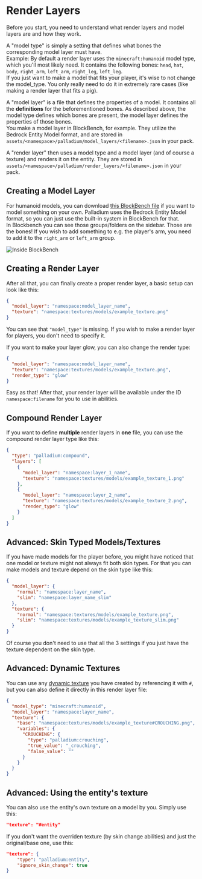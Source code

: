 # Render Layers

Before you start, you need to understand what render layers and model layers are and how they work.

A "model type" is simply a setting that defines what bones the corresponding model layer must have.  
Example: By default a render layer uses the `minecraft:humanoid` model type, which you'll most likely need.
It contains the following bones: `head`, `hat`, `body`, `right_arm`, `left_arm`, `right_leg`, `left_leg`.  
If you just want to make a model that fits your player, it's wise to not change the model_type.
You only really need to do it in extremely rare cases (like making a render layer that fits a pig).

A "model layer" is a file that defines the properties of a model. It contains all the **definitions** for the beforementioned bones.
As described above, the model type defines which bones are present, the model layer defines the properties of those bones.  
You make a model layer in BlockBench, for example. They utilize the Bedrock Entity Model format, and are stored in
`assets/<namespace>/palladium/model_layers/<filename>.json` in your pack.

A "render layer" then uses a model type and a model layer (and of course a texture) and renders it on the entity. They are stored in
`assets/<namespace>/palladium/render_layers/<filename>.json` in your pack.  

## Creating a Model Layer

For humanoid models, you can download [this BlockBench file](https://drive.google.com/uc?export=download&id=1-OpsTX7qKUv_zy03n5iCLDuVi9fz4JgG) if you want to model something on your own. Palladium uses the Bedrock Entity Model format, so you can just use the built-in system in BlockBench for that.  
In Blockbench you can see those groups/folders on the sidebar. Those are the bones! If you wish to add something to e.g. the player's arm, you need to add it to the `right_arm` or `left_arm` group.

![Inside BlockBench](https://i.imgur.com/SMVqxSn.png)

## Creating a Render Layer

After all that, you can finally create a proper render layer, a basic setup can look like this:

```json title="assets/<namespace>/palladium/render_layers/<filename>.json"
{
  "model_layer": "namespace:model_layer_name",
  "texture": "namespace:textures/models/example_texture.png"
}
```

You can see that `"model_type"` is missing. If you wish to make a render layer for players, you don't need to specify it.

If you want to make your layer glow, you can also change the render type:

```json title="assets/<namespace>/palladium/render_layers/<filename>.json"
{
  "model_layer": "namespace:model_layer_name",
  "texture": "namespace:textures/models/example_texture.png",
  "render_type": "glow"
}
```

Easy as that! After that, your render layer will be available under the ID `namespace:filename` for you to use in abilities.

## Compound Render Layer

If you want to define **multiple** render layers in **one** file, you can use the compound render layer type like this:

```json title="assets/<namespace>/palladium/render_layers/<filename>.json"
{
  "type": "palladium:compound",
  "layers": [
    {
      "model_layer": "namespace:layer_1_name",
      "texture": "namespace:textures/models/example_texture_1.png"
    },
    {
      "model_layer": "namespace:layer_2_name",
      "texture": "namespace:textures/models/example_texture_2.png",
      "render_type": "glow"
    }
  ]
}
```



## Advanced: Skin Typed Models/Textures

If you have made models for the player before, you might have noticed that one model or texture might not always fit
both skin types. For that you can make models and texture depend on the skin type like this:

```json
{
  "model_layer": {
    "normal": "namespace:layer_name",
    "slim": "namespace:layer_name_slim"
  },
  "texture": {
    "normal": "namespace:textures/models/example_texture.png",
    "slim": "namespace:textures/models/example_texture_slim.png"
  }
}
```

Of course you don't need to use that all the 3 settings if you just have the texture dependent on the skin type.


## Advanced: Dynamic Textures

You can use any [dynamic texture](/docs/rendering/dynamic-textures.md) you have created by referencing it with `#`, but you can also define it directly in this render layer file:
```json
{
  "model_type": "minecraft:humanoid",
  "model_layer": "namespace:layer_name",
  "texture": {
    "base": "namespace:textures/models/example_texture#CROUCHING.png",
    "variables": {
      "CROUCHING": {
        "type": "palladium:crouching",
        "true_value": "_crouching",
        "false_value": ""
      }
    }
  }
}
```

## Advanced: Using the entity's texture

You can also use the entity's own texture on a model by you. Simply use this:
```json
"texture": "#entity"
```
If you don't want the overriden texture (by skin change abilities) and just the original/base one, use this:
```json
"texture": {
    "type": "palladium:entity",
    "ignore_skin_change": true
}
```